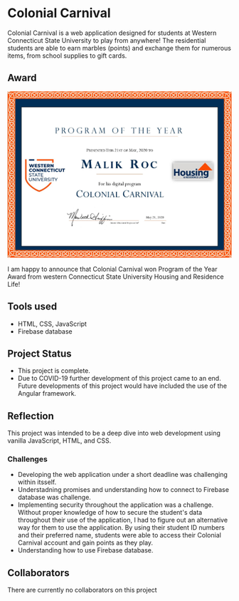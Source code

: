# Colonial Carnival
Colonial Carnival is a web application designed for students at Western Connecticut State University to play from anywhere! The residential students are able to earn marbles (points) and exchange them for numerous items, from school supplies to gift cards.

## Award
![alt text](https://github.com/rocstory/colonialcarnival/blob/master/screenshots/program_award.jpg)

I am happy to announce that Colonial Carnival won Program of the Year Award from western Connecticut State University Housing and Residence Life!

## Tools used
- HTML, CSS, JavaScript
- Firebase database

## Project Status
- This project is complete.
- Due to COVID-19 further development of this project came to an end. Future developments of this project would have included the use of the Angular framework.

## Reflection
This project was intended to be a deep dive into web development using vanilla JavaScript, HTML, and CSS.
### Challenges
- Developing the web application under a short deadline was challenging within itsself.
- Understadning promises and understanding how to connect to Firebase database was challenge.
- Implementing security throughout the application was a challenge. Without proper knowledge of how to secure the student's data throughout their use of the application, I had to figure out an alternative way for them to use the application. By using their student ID numbers and their preferred name, students were able to access their Colonial Carnival account and gain points as they play.
- Understanding how to use Firebase database.

## Collaborators
There are currently no collaborators on this project
